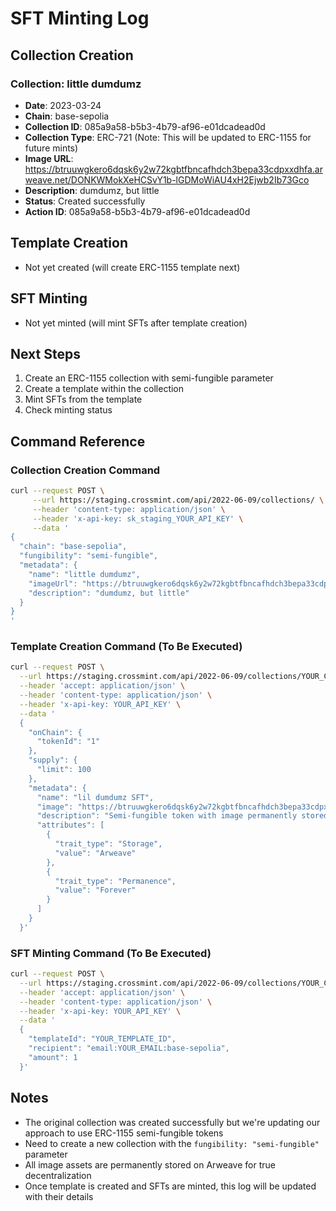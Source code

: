# SFT Minting Log

## Collection Creation

### Collection: little dumdumz
- **Date**: 2023-03-24
- **Chain**: base-sepolia
- **Collection ID**: 085a9a58-b5b3-4b79-af96-e01dcadead0d
- **Collection Type**: ERC-721 (Note: This will be updated to ERC-1155 for future mints)
- **Image URL**: https://btruuwgkero6dqsk6y2w72kgbtfbncafhdch3bepa33cdpxxdhfa.arweave.net/DONKWMokXeHCSvY1b-lGDMoWiAU4xH2Ejwb2Ib73Gco
- **Description**: dumdumz, but little
- **Status**: Created successfully
- **Action ID**: 085a9a58-b5b3-4b79-af96-e01dcadead0d

## Template Creation
- Not yet created (will create ERC-1155 template next)

## SFT Minting
- Not yet minted (will mint SFTs after template creation)

## Next Steps
1. Create an ERC-1155 collection with semi-fungible parameter
2. Create a template within the collection
3. Mint SFTs from the template
4. Check minting status

## Command Reference

### Collection Creation Command
```bash
curl --request POST \
     --url https://staging.crossmint.com/api/2022-06-09/collections/ \
     --header 'content-type: application/json' \
     --header 'x-api-key: sk_staging_YOUR_API_KEY' \
     --data '
{                    
  "chain": "base-sepolia",
  "fungibility": "semi-fungible",
  "metadata": {                
    "name": "little dumdumz",                                         
    "imageUrl": "https://btruuwgkero6dqsk6y2w72kgbtfbncafhdch3bepa33cdpxxdhfa.arweave.net/DONKWMokXeHCSvY1b-lGDMoWiAU4xH2Ejwb2Ib73Gco",
    "description": "dumdumz, but little"                                   
  }
}
'
```

### Template Creation Command (To Be Executed)
```bash
curl --request POST \
  --url https://staging.crossmint.com/api/2022-06-09/collections/YOUR_COLLECTION_ID/templates \
  --header 'accept: application/json' \
  --header 'content-type: application/json' \
  --header 'x-api-key: YOUR_API_KEY' \
  --data '
  {
    "onChain": {
      "tokenId": "1"
    },
    "supply": {
      "limit": 100
    },
    "metadata": {
      "name": "lil dumdumz SFT",
      "image": "https://btruuwgkero6dqsk6y2w72kgbtfbncafhdch3bepa33cdpxxdhfa.arweave.net/DONKWMokXeHCSvY1b-lGDMoWiAU4xH2Ejwb2Ib73Gco",
      "description": "Semi-fungible token with image permanently stored on Arweave",
      "attributes": [
        {
          "trait_type": "Storage",
          "value": "Arweave"
        },
        {
          "trait_type": "Permanence",
          "value": "Forever"
        }
      ]
    }
  }'
```

### SFT Minting Command (To Be Executed)
```bash
curl --request POST \
  --url https://staging.crossmint.com/api/2022-06-09/collections/YOUR_COLLECTION_ID/sfts \
  --header 'accept: application/json' \
  --header 'content-type: application/json' \
  --header 'x-api-key: YOUR_API_KEY' \
  --data '
  {
    "templateId": "YOUR_TEMPLATE_ID",
    "recipient": "email:YOUR_EMAIL:base-sepolia",
    "amount": 1
  }'
```

## Notes
- The original collection was created successfully but we're updating our approach to use ERC-1155 semi-fungible tokens
- Need to create a new collection with the `fungibility: "semi-fungible"` parameter
- All image assets are permanently stored on Arweave for true decentralization
- Once template is created and SFTs are minted, this log will be updated with their details
